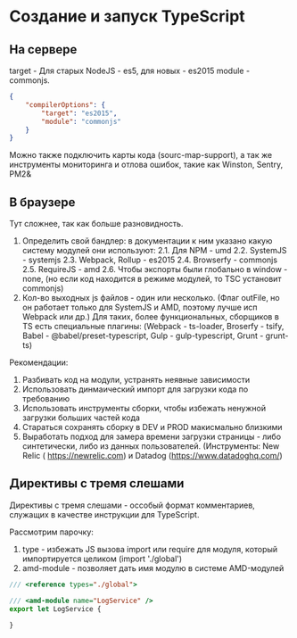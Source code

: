 # Создание и запуск TypeScript

## На сервере

target - Для старых NodeJS - es5, для новых - es2015
module - commonjs.

```json
{
	"compilerOptions": {
		"target": "es2015",
		"module": "commonjs"
	}
}
```

Можно также подключить карты кода (sourc-map-support),
а так же инструменты мониторинга и отлова ошибок, такие
как Winston, Sentry, PM2&

## В браузере

Тут сложнее, так как больше разновидность.
1. Определить свой бандлер: в документации к ним указано какую систему
модулей они используют:
	2.1. Для NPM - umd
	2.2. SystemJS - systemjs
	2.3. Webpack, Rollup - es2015
	2.4. Browserfy - commonjs
	2.5. RequireJS - amd
	2.6. Чтобы экспорты были глобально в window - none, (но если код
		находится в режиме модулей, то TSC установит commonjs)
2. Кол-во выходных js файлов - один или несколько. (Флаг outFile, но
он работает только для SystemJS и AMD, поэтому лучше исп Webpack или др.)
Для таких, более функциональных, сборщиков в TS есть специальные плагины:
(Webpack - ts-loader, Broserfy - tsify, Babel - @babel/preset-typescript,
Gulp - gulp-typescript, Grunt - grunt-ts)

Рекомендации:
1. Разбивать код на модули, устранять неявные зависимости 
2. Использовать динмаический импорт для загрузки кода по требованию
3. Использовать инструменты сборки, чтобы избежать ненужной загрузки
больших частей кода
4. Стараться сохранять сборку в DEV и PROD макисмально близкими
5. Выработать подход для замера времени загрузки страницы - либо 
синтетически, либо из данных пользователей. (Инструменты: New Relic (
https://newrelic.com) и Datadog (https://www.datadoghq.com/)


## Директивы с тремя слешами

Директивы с тремя слешами - оссобый формат комментариев, служащих в 
качестве инструкции для TypeScript.

Рассмотрим парочку:
1. type - избежать JS вызова import или require для модуля, который
импортируется целиком (import './global')
2. amd-module - позволяет дать имя модулю в системе AMD-модулей

```typescript
/// <reference types="./global">

/// <amd-module name="LogService" />
export let LogService {

}
```